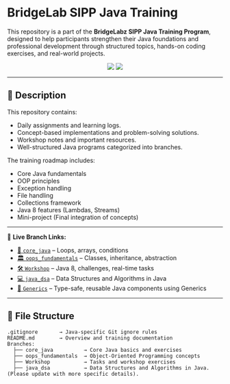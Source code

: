 # BridgeLab SIPP Java Training

This repository is a part of the **BridgeLabz SIPP Java Training Program**, designed to help participants strengthen their Java foundations and professional development through structured topics, hands-on coding exercises, and real-world projects.

<p align="center">
  <img src="https://img.shields.io/badge/Java-17-blue.svg" />
  <img src="https://img.shields.io/badge/Platform-Windows%20%7C%20Linux-informational" />
</p>

---

## 📘 Description

This repository contains:
- Daily assignments and learning logs.
- Concept-based implementations and problem-solving solutions.
- Workshop notes and important resources.
- Well-structured Java programs categorized into branches.

The training roadmap includes:
- Core Java fundamentals
- OOP principles
- Exception handling
- File handling
- Collections framework
- Java 8 features (Lambdas, Streams)
- Mini-project (Final integration of concepts)

---
🔗 **Live Branch Links:**
- [🌱 `core_java`](https://github.com/ayush-gupta456/BridgeLab_SIPP_trainig/tree/core_java) – Loops, arrays, conditions  
- [🏛 `oops_fundamentals`](https://github.com/ayush-gupta456/BridgeLab_SIPP_trainig/tree/oops_fundamentals) – Classes, inheritance, abstraction  
- [🛠 `Workshop`](https://github.com/ayush-gupta456/BridgeLab_SIPP_trainig/tree/Workshop) – Java 8, challenges, real-time tasks  
- [💻 `java_dsa`](https://github.com/ayush-gupta456/BridgeLab_SIPP_trainig/tree/java_dsa) – Data Structures and Algorithms in Java  
- [🔢 `Generics`](https://github.com/ayush-gupta456/BridgeLab_SIPP_training/tree/Generics) – Type-safe, reusable Java components using Generics

---

## 📂 File Structure

```plaintext
.gitignore       → Java-specific Git ignore rules
README.md        → Overview and training documentation
Branches:
  ├── core_java          → Core Java basics and exercises        
  ├── oops_fundamentals  → Object-Oriented Programming concepts  
  ├── Workshop           → Tasks and workshop exercises          
  ├── java_dsa           → Data Structures and Algorithms in Java. (Please update with more specific details).

